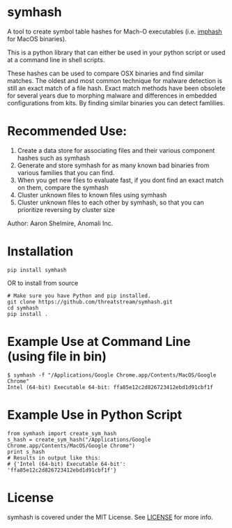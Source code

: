 # symhash
A tool to create symbol table hashes for Mach-O executables (i.e. [imphash](https://www.fireeye.com/blog/threat-research/2014/01/tracking-malware-import-hashing.html) for MacOS binaries).

This is a python library that can either be used in your python script or used at a command line in shell scripts.

These hashes can be used to compare OSX binaries and find similar matches. The oldest and most common technique for malware detection is still an exact match of a file hash. Exact match methods have been obsolete for several years due to morphing malware and differences in embedded configurations from kits. By finding similar binaries you can detect famlilies.

# Recommended Use:

1. Create a data store for associating files and their various component hashes such as symhash
1. Generate and store symhash for as many known bad binaries from various families that you can find.
1. When you get new files to evaluate fast, if you dont find an exact match on them, compare the symhash
1. Cluster unknown files to known files using symhash
1. Cluster unknown files to each other by symhash, so that you can prioritize reversing by cluster size 

Author: Aaron Shelmire, Anomali Inc.

# Installation

```
pip install symhash
```

OR to install from source

```
# Make sure you have Python and pip installed.
git clone https://github.com/threatstream/symhash.git
cd symhash
pip install .
```

# Example Use at Command Line (using file in bin)
```
$ symhash -f "/Applications/Google Chrome.app/Contents/MacOS/Google Chrome"
Intel (64-bit) Executable 64-bit: ffa85e12c2d826723412ebd1d91cbf1f
```

# Example Use in Python Script
```
from symhash import create_sym_hash
s_hash = create_sym_hash("/Applications/Google Chrome.app/Contents/MacOS/Google Chrome")
print s_hash
# Results in output like this:
# {'Intel (64-bit) Executable 64-bit': 'ffa85e12c2d826723412ebd1d91cbf1f'}
```

# License

symhash is covered under the MIT License.  See [LICENSE](LICENSE) for more info.
